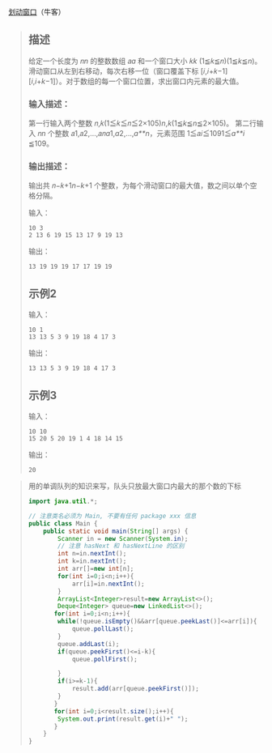 [划动窗口](https://www.nowcoder.com/practice/be419f584a3f4c5b818833f1ce856626?tpId=386&tqId=11264997&sourceUrl=%2Fexam%2Foj)（牛客）

> ## 描述
>
> 给定一个长度为 𝑛*n* 的整数数组 𝑎*a* 和一个窗口大小 𝑘*k* (1≦𝑘≦𝑛)(1≦*k*≦*n*)。滑动窗口从左到右移动，每次右移一位（窗口覆盖下标 [𝑖,𝑖+𝑘−1][*i*,*i*+*k*−1]）。对于数组的每一个窗口位置，求出窗口内元素的最大值。
>
> ### 输入描述：
>
> 第一行输入两个整数 𝑛,𝑘(1≦𝑘≦𝑛≦2×105)*n*,*k*(1≦*k*≦*n*≦2×105)。
> 第二行输入 𝑛*n* 个整数 𝑎1,𝑎2,…,𝑎𝑛*a*1​,*a*2​,…,*a**n*​，元素范围 1≦𝑎𝑖≦1091≦*a**i*​≦109。
>
> ### 输出描述：
>
> 输出共 𝑛−𝑘+1*n*−*k*+1 个整数，为每个滑动窗口的最大值，数之间以单个空格分隔。
>
> 输入：
>
> ```
> 10 3
> 2 13 6 19 15 13 17 9 19 13
> ```
>
> 输出：
>
> ```
> 13 19 19 19 17 17 19 19
> ```
>
> ## 示例2
>
> 输入：
>
> ```
> 10 1
> 13 13 5 3 9 19 18 4 17 3
> ```
>
> 输出：
>
> ```
> 13 13 5 3 9 19 18 4 17 3
> ```
>
> ## 示例3
>
> 输入：
>
> ```
> 10 10
> 15 20 5 20 19 1 4 18 14 15
> ```
>
> 输出：
>
> ```
> 20
> ```

> 用的单调队列的知识来写，队头只放最大窗口内最大的那个数的下标
>
> ```java
> import java.util.*;
> 
> // 注意类名必须为 Main, 不要有任何 package xxx 信息
> public class Main {
>     public static void main(String[] args) {
>         Scanner in = new Scanner(System.in);
>         // 注意 hasNext 和 hasNextLine 的区别
>         int n=in.nextInt();
>         int k=in.nextInt();
>         int arr[]=new int[n];
>         for(int i=0;i<n;i++){
>             arr[i]=in.nextInt();
>         }
>         ArrayList<Integer>result=new ArrayList<>();
>         Deque<Integer> queue=new LinkedList<>();
>        for(int i=0;i<n;i++){
>         while(!queue.isEmpty()&&arr[queue.peekLast()]<=arr[i]){
>             queue.pollLast();
>         }
>         queue.addLast(i);
>         if(queue.peekFirst()<=i-k){
>             queue.pollFirst();
> 
>         }
>         if(i>=k-1){
>             result.add(arr[queue.peekFirst()]);
>         }
>        }
>        for(int i=0;i<result.size();i++){
>         System.out.print(result.get(i)+" ");
>        }
>     }
> }
> ```
>
> 